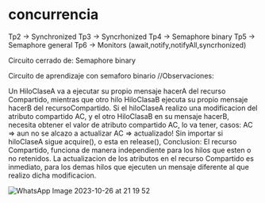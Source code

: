 # concurrencia

Tp2 -> Synchronized
Tp3 -> Syncrhonized
Tp4 -> Semaphore binary
Tp5 -> Semaphore general
Tp6 -> Monitors (await,notify,notifyAll,syncrhonized)




Circuito cerrado de: Semaphore binary

Circuito de aprendizaje con semaforo binario
//Observaciones:

Un HiloClaseA va a ejecutar su propio mensaje hacerA del recurso Compartido, mientras que otro hilo HiloClasaB ejecuta su propio mensaje hacerB del recursoCompartido.
Si el hiloClaseA realizo una modificacion del atributo compartido AC, y el otro HiloClasaB en su mensaje hacerB, necesita obtener el valor de atributo compartido AC, lo va tener, casos: AC => aun no se alcazo a actualizar
                    AC => actualizado! 
Sin importar si hiloClaseA   sigue  acquire(), o esta en release(),
Conclusion: El recurso Compartido, funciona de manera independiente para  los hilos que esten o no retenidos.  La actualizacion de los atributos en el recurso Compartido es inmediato, para los demas hilos que ejecuten un mensaje diferente al que realizo dicha modificacion.

![WhatsApp Image 2023-10-26 at 21 19 52](https://github.com/juanlti/concurrencia/assets/47389717/af4cb54e-4df9-40b8-9bbd-6743ba5fa254)

